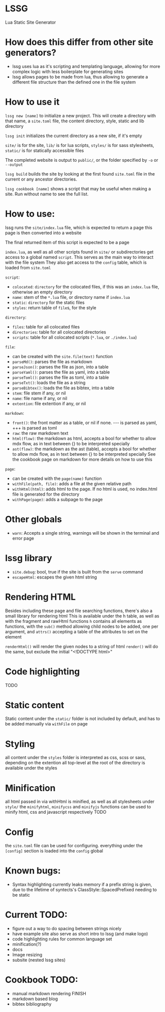 # LSSG
Lua Static Site Generator

# How does this differ from other site generators?
- lssg uses lua as it's scripting and templating language, allowing for more complex logic with less boilerplate for generating sites
- lssg allows pages to be made from lua, thus allowing to generate a different file structure than the defined one in the file system

# How to use it
`lssg new [name]` to initialize a new project. This will create a directory with that name, 
a `site.toml` file, the content directory, style, static and lib directory

`lssg init` initializes the current directory as a new site, if it's empty

`site/` is for the site, `lib/` is for lua scripts, `styles/` is for sass stylesheets, 
`static/` is for statically accessible files

The completed website is output to `public/`, or the folder specified by `-o` or `--output`

`lssg build` builds the site by looking at the first found `site.toml` file in the current or any ancestor directories.

`lssg cookbook [name]` shows a script that may be useful when making a site. Run without name to see the full list.

# How to use:
lssg runs the `site/index.lua` file, which is expected to return a page
this page is then converted into a website

The final returned item of this script is expected to be a page

`index.lua`, as well as all other scripts found in `site/` or subdirectories get access to a global named `script`.
This serves as the main way to interact with the file system
They also get access to the `config` table, which is loaded from `site.toml`

`script`:
- `colocated`: `directory` for the colocated files, if this was an `index.lua` file, otherwise an empty directory
- `name`: stem of the `*.lua` file, or directory name if `index.lua`
- `static`: `directory` for the static files
- `styles`: return table of `file`s, for the style

`directory`:
- `files`: table for all colocated files
- `directories`: table for all colocated directories
- `scripts`: table for all colocated scripts (`*.lua`, or `./index.lua`)

`file`:
- can be created with the `site.file(text)` function
- `parseMd()`: parses the file as markdown
- `parseJson()`: parses the file as json, into a table
- `parseYaml()`:  parses the file as yaml, into a table
- `parseToml()`: parses the file as toml, into a table
- `parseTxt()`: loads the file as a string
- `parseBibtex()`: loads the file as bibtex, into a table
- `stem`: file stem if any, or nil
- `name`: file name if any, or nil
- `extention`: file extention if any, or nil

`markdown`:
- `front()`: the front matter as a table, or nil if none. --- is parsed as yaml, +++ is parsed as toml
- `raw`: the raw markdown text
- `html(flow)`: the markdown as html, accepts a bool for whether to allow mdx flow, as in text between {} to be interpreted specially
- `ast(flow)`: the markdown as the ast (table), accepts a bool for whether to allow mdx flow, as in text between {} to be interpreted specially
  See the cookbook page on markdown for more details on how to use this

`page`:
- can be created with the `page(name)` function
- `withFile(path, file)`: adds a file at the given relative path
- `withHtml(html)`: adds html to the page. If no html is used, no index.html file is generated for the directory
- `withPage(page)`: adds a subpage to the page

# Other globals
- `warn`: Accepts a single string, warnings will be shown in the terminal and error page

# lssg library
- `site.debug`: bool, true if the site is built from the `serve` command
- `escapeHtml`: escapes the given html string

# Rendering HTML
Besides including these page and file searching functions, 
there's also a small library for rendering html
This is available under the h table, as well as with the fragment and rawHtml functions
`h` contains all elements as functions, with the `sub()` method allowing child nodes to be added, one per argument,
and `attrs()` accepting a table of the attributes to set on the element

`renderHtml()` will render the given nodes to a string of html
`render()` will do the same, but exclude the initial "\<!DOCTYPE html>"

# Code highlighting
TODO

# Static content
Static content under the `static/` folder is not included by default,
and has to be added manually via `withFile` on page 

# Styling
all content under the `styles` folder is interpreted as css, scss or sass, depending on the extention
all top-level at the root of the directory is available under the styles

# Minification
all html passed in via withHtml is minified, as well as all stylesheets under `style/`
the `minifyhtml`, `minifycss` and `minifyjs` functions can be used to minify html, css and javascript respectively
TODO

# Config
the `site.toml` file can be used for configuring.
everything under the `[config]` section is loaded into the `config` global

# Known bugs:
- Syntax highlighting currently leaks memory if a prefix string is given, 
  due to the lifetime of syntects's ClassStyle::SpacedPrefixed needing to be static

# Current TODO:
- figure out a way to do spacing between strings nicely
- have example site also serve as short intro to lssg (and make logo)
- code highlighting rules for common language set
- minification(?)
- docs
- Image resizing
- subsite (nested lssg sites)

# Cookbook TODO:
- manual markdown rendering FINISH
- markdown based blog
- bibtex bibliography

